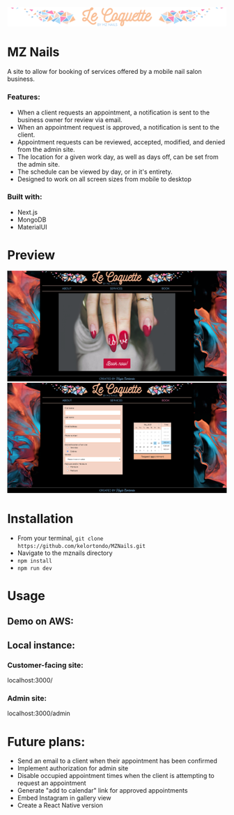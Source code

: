 <img src='public/shortBanner.png'/>

# MZ Nails
A site to allow for booking of services offered by a mobile nail salon business.
### Features:
- When a client requests an appointment, a notification is sent to the business owner for review via email.
- When an appointment request is approved, a notification is sent to the client.
- Appointment requests can be reviewed, accepted, modified, and denied from the admin site.
- The location for a given work day, as well as days off, can be set from the admin site.
- The schedule can be viewed by day, or in it's entirety.
- Designed to work on all screen sizes from mobile to desktop

### Built with:
- Next.js
- MongoDB
- MaterialUI

# Preview
<img src='public/Screen Shot 2021-05-20 at 2.20.59 PM.png'/>
<img src='public/Screen Shot 2021-05-20 at 8.15.25 PM.png'/>

# Installation
- From your terminal, `git clone https://github.com/kelortondo/MZNails.git`
- Navigate to the mznails directory
- `npm install`
- `npm run dev`

# Usage
## Demo on AWS:

## Local instance:
### Customer-facing site:
localhost:3000/
### Admin site:
localhost:3000/admin

# Future plans:
- Send an email to a client when their appointment has been confirmed
- Implement authorization for admin site
- Disable occupied appointment times when the client is attempting to request an appointment
- Generate "add to calendar" link for approved appointments
- Embed Instagram in gallery view 
- Create a React Native version
